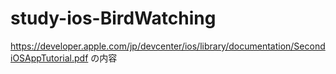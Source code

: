 study-ios-BirdWatching
======================

https://developer.apple.com/jp/devcenter/ios/library/documentation/SecondiOSAppTutorial.pdf の内容
